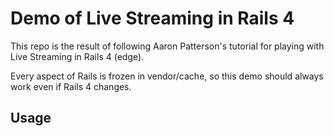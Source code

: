 # Demo of Live Streaming in Rails 4

This repo is the result of following Aaron Patterson's tutorial for playing with Live Streaming in Rails 4 (edge).

Every aspect of Rails is frozen in vendor/cache, so this demo should always work even if Rails 4 changes.

## Usage

